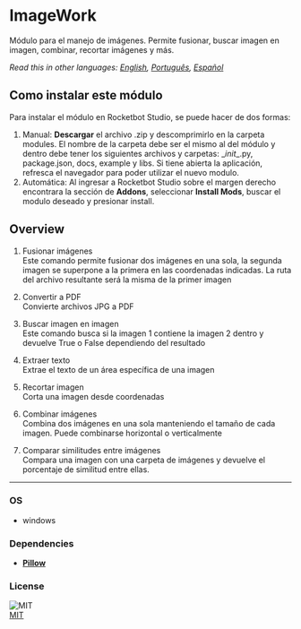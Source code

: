 # ImageWork
  
Módulo para el manejo de imágenes. Permite fusionar, buscar imagen en imagen, combinar, recortar imágenes y más.  

*Read this in other languages: [English](README.md), [Português](README.pr.md), [Español](README.es.md)*

## Como instalar este módulo
  
Para instalar el módulo en Rocketbot Studio, se puede hacer de dos formas:
1. Manual: __Descargar__ el archivo .zip y descomprimirlo en la carpeta modules. El nombre de la carpeta debe ser el mismo al del módulo y dentro debe tener los siguientes archivos y carpetas: \__init__.py, package.json, docs, example y libs. Si tiene abierta la aplicación, refresca el navegador para poder utilizar el nuevo modulo.
2. Automática: Al ingresar a Rocketbot Studio sobre el margen derecho encontrara la sección de **Addons**, seleccionar **Install Mods**, buscar el modulo deseado y presionar install.  


## Overview


1. Fusionar imágenes  
Este comando permite fusionar dos imágenes en una sola, la segunda imagen se superpone a la primera en las coordenadas indicadas. La ruta del archivo resultante será la misma de la primer imagen

2. Convertir a PDF  
Convierte archivos JPG a PDF

3. Buscar imagen en imagen  
Este comando busca si la imagen 1 contiene la imagen 2 dentro y devuelve True o False dependiendo del resultado

4. Extraer texto  
Extrae el texto de un área específica de una imagen

5. Recortar imagen  
Corta una imagen desde coordenadas

6. Combinar imágenes  
Combina dos imágenes en una sola manteniendo el tamaño de cada imagen. Puede combinarse horizontal o verticalmente

7. Comparar similitudes entre imágenes  
Compara una imagen con una carpeta de imágenes y devuelve el porcentaje de similitud entre ellas.  



----
### OS

- windows

### Dependencies
- [**Pillow**](https://pypi.org/project/Pillow/)
### License
  
![MIT](https://camo.githubusercontent.com/107590fac8cbd65071396bb4d04040f76cde5bde/687474703a2f2f696d672e736869656c64732e696f2f3a6c6963656e73652d6d69742d626c75652e7376673f7374796c653d666c61742d737175617265)  
[MIT](http://opensource.org/licenses/mit-license.ph)